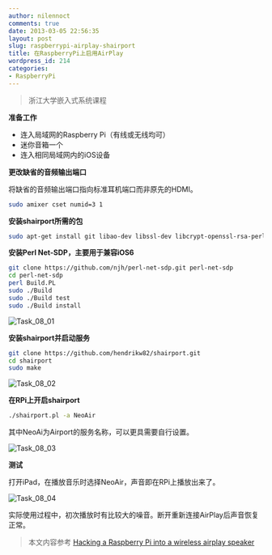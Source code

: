 ```yaml
---
author: nilennoct
comments: true
date: 2013-03-05 22:56:35
layout: post
slug: raspberrypi-airplay-shairport
title: 在RaspberryPi上启用AirPlay
wordpress_id: 214
categories:
- RaspberryPi
---
```


> 浙江大学嵌入式系统课程


**准备工作**

- 连入局域网的Raspberry Pi（有线或无线均可）
- 迷你音箱一个
- 连入相同局域网内的iOS设备

**更改缺省的音频输出端口**

将缺省的音频输出端口指向标准耳机端口而非原先的HDMI。

``` bash
sudo amixer cset numid=3 1
```

**安装shairport所需的包**

``` bash
sudo apt-get install git libao-dev libssl-dev libcrypt-openssl-rsa-perl libio-socket-inet6-perl libwww-perl avahi-utils libmodule-build-perl
```
<!-- more -->

**安装Perl Net-SDP，主要用于兼容iOS6**

``` bash
git clone https://github.com/njh/perl-net-sdp.git perl-net-sdp
cd perl-net-sdp
perl Build.PL
sudo ./Build
sudo ./Build test
sudo ./Build install
```

![Task_08_01](http://img.nilennoct.com/wp-content/uploads/2013/03/Task_08_01.png)

**安装shairport并启动服务**

``` bash
git clone https://github.com/hendrikw82/shairport.git
cd shairport
sudo make
```

![Task_08_02](http://img.nilennoct.com/wp-content/uploads/2013/03/Task_08_02.png)

**在RPi上开启shairport**

``` bash
./shairport.pl -a NeoAir
```

其中NeoAi为Airport的服务名称，可以更具需要自行设置。

![Task_08_03](http://img.nilennoct.com/wp-content/uploads/2013/03/Task_08_03.png)

**测试**

打开iPad，在播放音乐时选择NeoAir，声音即在RPi上播放出来了。

![Task_08_04](http://img.nilennoct.com/wp-content/uploads/2013/03/Task_08_04.png)

实际使用过程中，初次播放时有比较大的噪音。断开重新连接AirPlay后声音恢复正常。

> 本文内容参考 [Hacking a Raspberry Pi into a wireless airplay speaker](http://jordanburgess.com/post/38986434391/raspberry-pi-airplay)
